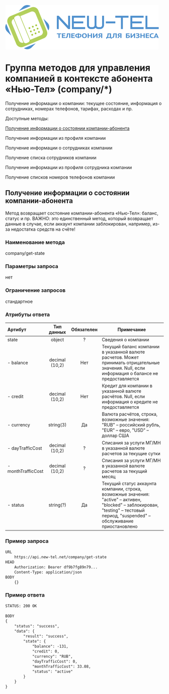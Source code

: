 ![](https://github.com/prodcards/API-New-Tel/blob/main/logo.svg)
# Группа методов для управления компанией в контексте абонента «Нью-Тел» (company/*)

Получение информации о компании: текущее состояние, информация о сотрудниках, номерах телефонов, тарифах, расходах и пр.

Доступные методы:

[Получение информации о состоянии компании-абонента](#1)

Получение информации из профиля компании

Получение информации о сотрудниках компании

Получение списка сотрудников компании

Получение информации из профиля сотрудника компании

Получение списков номеров телефонов компании

<a name="1"></a> 
## Получение информации о состоянии компании-абонента
Метод возвращает состояние компании-абонента «Нью-Тел»: баланс, статус и пр.
ВАЖНО: это единственный метод, который возвращает данные в случае, если аккаунт компании заблокирован, например, из-за недостатка средств на счёте!
### Наименование метода
company/get-state
### Параметры запроса
нет
### Ограничение запросов
стандартное
### Атрибуты ответа
|Артибут|Тип данных|Обязателен|Примечание|
|:------|:---:|:------:|----------------------------------------|
|state|object|?|Сведения о компании|
| - balance|decimal (10,2)|Нет|Текущий баланс компании в указанной валюте расчетов. Может принимать отрицательные значения. Null, если информация о балансе не предоставляется|
| - credit|decimal (10,2)|Нет|Кредит для компании в указанной валюте расчётов. Null, если информация о кредите не предоставляется|
| - currency|string(3)|Да|Валюта расчётов, строка, возможные значения: "RUB" – российский рубль, "EUR" – евро, "USD" – доллар США|
| - dayTrafficCost|decimal (10,2)|?|Списания за услуги МГ/МН в указанной валюте расчетов за текущие сутки|
| - monthTrafficCost|decimal (10,2)|?|Списания за услуги МГ/МН в указанной валюте расчетов за текущий месяц|
| - status|string(?)|Да|Текущий статус аккаунта компании, строка, возможные значения: "active" – активен, "blocked" – заблокирован, "testing" – тестовый период, "suspended" – обслуживание приостановлено|
### Пример запроса
    URL
        https://api.new-tel.net/company/get-state
    HEAD
        Authorization: Bearer df9b7fg89n79...
        Content-Type: application/json
    BODY
        {}
### Пример ответа
    STATUS: 200 OK
     
    BODY
    {
	    "status": "success",
	    "data": {
    		"result": "success",
	    	"state": {
		    	"balance": -131,
			    "credit": 0,
			    "currency": "RUB",
			    "dayTrafficCost": 0,
			    "monthTrafficCost": 33.08,
			    "status": "active"
		    }
	    }
    }     

